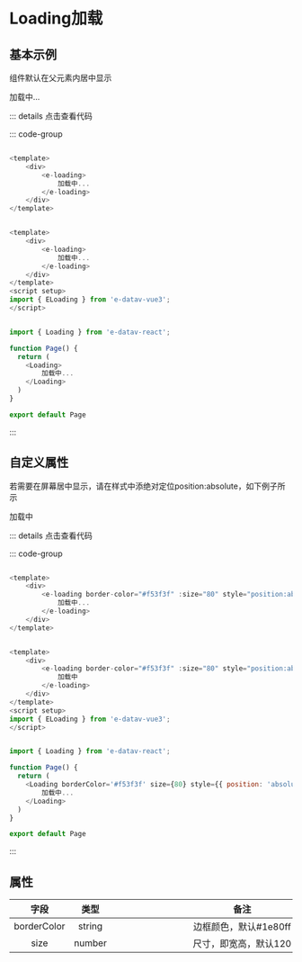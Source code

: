 <!--
 * @Autor: costa
 * @Date: 2023-10-11 16:18:32
 * @LastEditors: costa
 * @LastEditTime: 2023-11-03 14:14:02
 * @Description: 
 * @Copyright: © 2023 by costa. All rights reserved.
-->
# Loading加载

## 基本示例

组件默认在父元素内居中显示

<loading>加载中...</loading>

<script setup>
import Loading from './components/Loading.vue';
</script>

::: details 点击查看代码

::: code-group

```js [vue2]

<template>
    <div>
        <e-loading>
            加载中...
        </e-loading>
    </div>
</template>

```

```js [vue3]

<template>
    <div>
        <e-loading>
            加载中...
        </e-loading>
    </div>
</template>
<script setup>
import { ELoading } from 'e-datav-vue3';
</script>

```

```js [react]

import { Loading } from 'e-datav-react';

function Page() {
  return (
    <Loading>
        加载中...
    </Loading>
  )
}

export default Page

```

:::

## 自定义属性

若需要在屏幕居中显示，请在样式中添绝对定位position:absolute，如下例子所示

<loading font-color="#ff9797" :font-size="12" border-color="#f53f3f" :size="80">加载中</loading>

::: details 点击查看代码

::: code-group

```js [vue2]

<template>
    <div>
        <e-loading border-color="#f53f3f" :size="80" style="position:absolute;font-size:12px;color:#ff9797;">
            加载中...
        </e-loading>
    </div>
</template>

```

```js [vue3]

<template>
    <div>
        <e-loading border-color="#f53f3f" :size="80" style="position:absolute;font-size:12px;color:#ff9797;">
            加载中
        </e-loading>
    </div>
</template>
<script setup>
import { ELoading } from 'e-datav-vue3';
</script>

```

```js [react]

import { Loading } from 'e-datav-react';

function Page() {
  return (
    <Loading borderColor='#f53f3f' size={80} style={{ position: 'absolute', fontSize: 12, color: '#ff9797' }}>
        加载中...
    </Loading>
  )
}

export default Page

```

:::

## 属性

| 字段        |      类型      |  <div style="width:450px;">备注</div> |
| :--------: | :-----------: | :----: |
| borderColor | string | 边框颜色，默认#1e80ff |
| size | number | 尺寸，即宽高，默认120 |